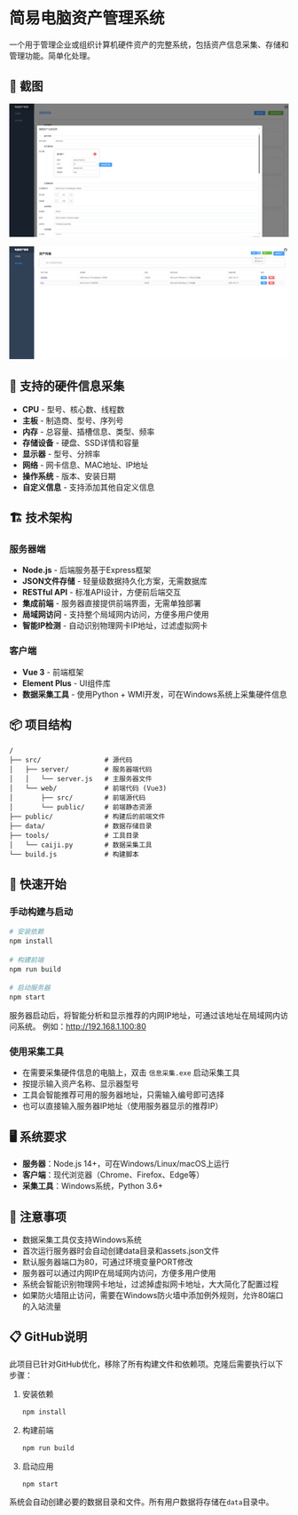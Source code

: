 # 简易电脑资产管理系统

一个用于管理企业或组织计算机硬件资产的完整系统，包括资产信息采集、存储和管理功能。简单化处理。

## 📸 截图

![编辑资产](https://github.com/Meikoday/AssetFlow/blob/main/img/editor.png)

![资产列表](https://github.com/Meikoday/AssetFlow/blob/main/img/list.png)

## 💾 支持的硬件信息采集

- **CPU** - 型号、核心数、线程数
- **主板** - 制造商、型号、序列号
- **内存** - 总容量、插槽信息、类型、频率
- **存储设备** - 硬盘、SSD详情和容量
- **显示器** - 型号、分辨率
- **网络** - 网卡信息、MAC地址、IP地址
- **操作系统** - 版本、安装日期
- **自定义信息** - 支持添加其他自定义信息

## 🏗️ 技术架构

### 服务器端
- **Node.js** - 后端服务基于Express框架
- **JSON文件存储** - 轻量级数据持久化方案，无需数据库
- **RESTful API** - 标准API设计，方便前后端交互
- **集成前端** - 服务器直接提供前端界面，无需单独部署
- **局域网访问** - 支持整个局域网内访问，方便多用户使用
- **智能IP检测** - 自动识别物理网卡IP地址，过滤虚拟网卡

### 客户端
- **Vue 3** - 前端框架
- **Element Plus** - UI组件库
- **数据采集工具** - 使用Python + WMI开发，可在Windows系统上采集硬件信息

## 📦 项目结构

```
/
├── src/                # 源代码
│   ├── server/         # 服务器端代码
│   │   └── server.js   # 主服务器文件
│   └── web/            # 前端代码 (Vue3)
│       ├── src/        # 前端源代码
│       └── public/     # 前端静态资源
├── public/             # 构建后的前端文件
├── data/               # 数据存储目录
├── tools/              # 工具目录
│   └── caiji.py        # 数据采集工具
└── build.js            # 构建脚本
```

## 🚀 快速开始

### 手动构建与启动

```bash
# 安装依赖
npm install

# 构建前端
npm run build

# 启动服务器
npm start
```

服务器启动后，将智能分析和显示推荐的内网IP地址，可通过该地址在局域网内访问系统。
例如：http://192.168.1.100:80

### 使用采集工具

- 在需要采集硬件信息的电脑上，双击 `信息采集.exe` 启动采集工具
- 按提示输入资产名称、显示器型号
- 工具会智能推荐可用的服务器地址，只需输入编号即可选择
- 也可以直接输入服务器IP地址（使用服务器显示的推荐IP）

## 🖥️ 系统要求

- **服务器**：Node.js 14+，可在Windows/Linux/macOS上运行
- **客户端**：现代浏览器（Chrome、Firefox、Edge等）
- **采集工具**：Windows系统，Python 3.6+

## 📝 注意事项

- 数据采集工具仅支持Windows系统
- 首次运行服务器时会自动创建data目录和assets.json文件
- 默认服务器端口为80，可通过环境变量PORT修改
- 服务器可以通过内网IP在局域网内访问，方便多用户使用
- 系统会智能识别物理网卡地址，过滤掉虚拟网卡地址，大大简化了配置过程
- 如果防火墙阻止访问，需要在Windows防火墙中添加例外规则，允许80端口的入站流量 

## 📋 GitHub说明

此项目已针对GitHub优化，移除了所有构建文件和依赖项。克隆后需要执行以下步骤：

1. 安装依赖
   ```bash
   npm install
   ```

2. 构建前端
   ```bash
   npm run build
   ```

3. 启动应用
   ```bash
   npm start
   ```

系统会自动创建必要的数据目录和文件。所有用户数据将存储在`data`目录中。 
